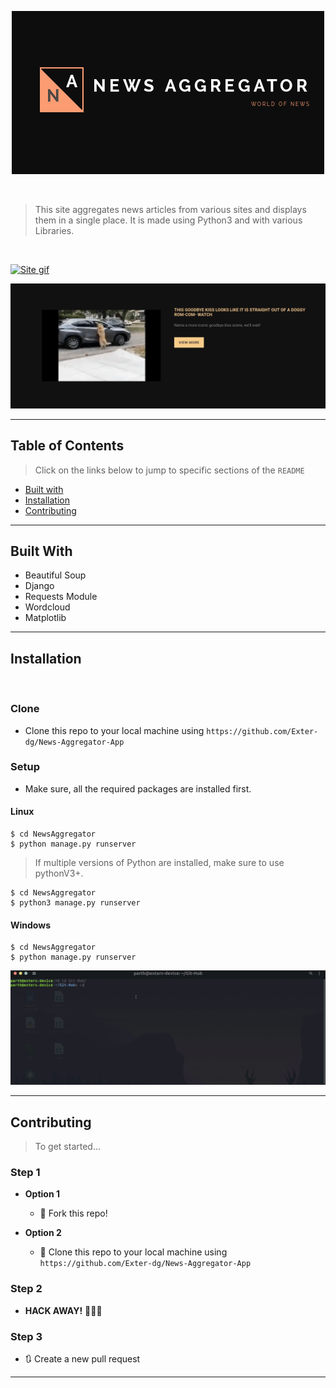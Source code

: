 
<p align=center>
<img src="NewsAggregator/news/static/images/20200410_202542_0000.png" title="FVCproductions" alt="FVCproductions">
</p>



<br>

> This site aggregates news articles from various sites and displays them in a single place. It is made using Python3 and with various Libraries.

<br>




[![Site gif ](NewsAggregator/news/static/GIF/Website.gif)]()


[![Site gif ](NewsAggregator/news/static/GIF/sources.gif)]()

---

## Table of Contents

> Click on the links below to jump to specific sections of the `README`

- [Built with](#built-with)
- [Installation](#installation)
- [Contributing](#contributing)



---

## Built With

- Beautiful Soup
- Django
- Requests Module
- Wordcloud
- Matplotlib

---

## Installation

<br>

### Clone

- Clone this repo to your local machine using `https://github.com/Exter-dg/News-Aggregator-App`

### Setup

- Make sure, all the required packages are installed first.


#### Linux


```shell
$ cd NewsAggregator
$ python manage.py runserver
```

>If multiple versions of Python are installed, make sure to use pythonV3+.
```shell
$ cd NewsAggregator
$ python3 manage.py runserver
```

#### Windows

```shell
$ cd NewsAggregator
$ python manage.py runserver
```

[![Site gif ](NewsAggregator/news/static/GIF/terminalSession.gif)]()

---






## Contributing

> To get started...

### Step 1

- **Option 1**
    - 🍴 Fork this repo!

- **Option 2**
    - 👯 Clone this repo to your local machine using `https://github.com/Exter-dg/News-Aggregator-App`

### Step 2

- **HACK AWAY!** 🔨🔨🔨

### Step 3

- 🔃 Create a new pull request

---
